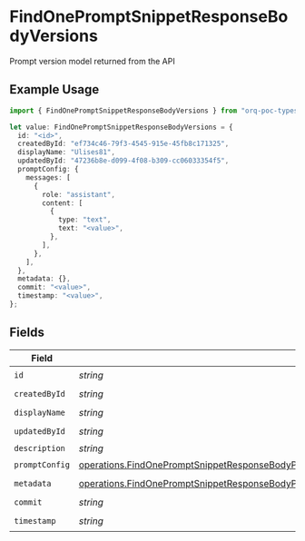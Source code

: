 # FindOnePromptSnippetResponseBodyVersions

Prompt version model returned from the API

## Example Usage

```typescript
import { FindOnePromptSnippetResponseBodyVersions } from "orq-poc-typescript-multi-env-version/models/operations";

let value: FindOnePromptSnippetResponseBodyVersions = {
  id: "<id>",
  createdById: "ef734c46-79f3-4545-915e-45fb8c171325",
  displayName: "Ulises81",
  updatedById: "47236b8e-d099-4f08-b309-cc06033354f5",
  promptConfig: {
    messages: [
      {
        role: "assistant",
        content: [
          {
            type: "text",
            text: "<value>",
          },
        ],
      },
    ],
  },
  metadata: {},
  commit: "<value>",
  timestamp: "<value>",
};
```

## Fields

| Field                                                                                                                                                                                                              | Type                                                                                                                                                                                                               | Required                                                                                                                                                                                                           | Description                                                                                                                                                                                                        |
| ------------------------------------------------------------------------------------------------------------------------------------------------------------------------------------------------------------------ | ------------------------------------------------------------------------------------------------------------------------------------------------------------------------------------------------------------------ | ------------------------------------------------------------------------------------------------------------------------------------------------------------------------------------------------------------------ | ------------------------------------------------------------------------------------------------------------------------------------------------------------------------------------------------------------------ |
| `id`                                                                                                                                                                                                               | *string*                                                                                                                                                                                                           | :heavy_check_mark:                                                                                                                                                                                                 | N/A                                                                                                                                                                                                                |
| `createdById`                                                                                                                                                                                                      | *string*                                                                                                                                                                                                           | :heavy_check_mark:                                                                                                                                                                                                 | N/A                                                                                                                                                                                                                |
| `displayName`                                                                                                                                                                                                      | *string*                                                                                                                                                                                                           | :heavy_check_mark:                                                                                                                                                                                                 | N/A                                                                                                                                                                                                                |
| `updatedById`                                                                                                                                                                                                      | *string*                                                                                                                                                                                                           | :heavy_check_mark:                                                                                                                                                                                                 | N/A                                                                                                                                                                                                                |
| `description`                                                                                                                                                                                                      | *string*                                                                                                                                                                                                           | :heavy_minus_sign:                                                                                                                                                                                                 | N/A                                                                                                                                                                                                                |
| `promptConfig`                                                                                                                                                                                                     | [operations.FindOnePromptSnippetResponseBodyPromptSnippetsResponse200ApplicationJSONPromptConfig](../../models/operations/findonepromptsnippetresponsebodypromptsnippetsresponse200applicationjsonpromptconfig.md) | :heavy_check_mark:                                                                                                                                                                                                 | N/A                                                                                                                                                                                                                |
| `metadata`                                                                                                                                                                                                         | [operations.FindOnePromptSnippetResponseBodyPromptSnippetsResponse200ApplicationJSONMetadata](../../models/operations/findonepromptsnippetresponsebodypromptsnippetsresponse200applicationjsonmetadata.md)         | :heavy_check_mark:                                                                                                                                                                                                 | N/A                                                                                                                                                                                                                |
| `commit`                                                                                                                                                                                                           | *string*                                                                                                                                                                                                           | :heavy_check_mark:                                                                                                                                                                                                 | N/A                                                                                                                                                                                                                |
| `timestamp`                                                                                                                                                                                                        | *string*                                                                                                                                                                                                           | :heavy_check_mark:                                                                                                                                                                                                 | N/A                                                                                                                                                                                                                |
